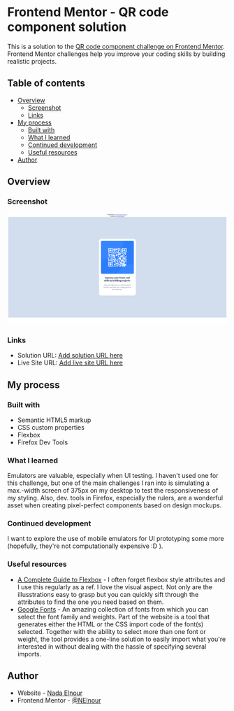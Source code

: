 # Frontend Mentor - QR code component solution

This is a solution to the [QR code component challenge on Frontend Mentor](https://www.frontendmentor.io/challenges/qr-code-component-iux_sIO_H). Frontend Mentor challenges help you improve your coding skills by building realistic projects. 

## Table of contents

- [Overview](#overview)
  - [Screenshot](#screenshot)
  - [Links](#links)
- [My process](#my-process)
  - [Built with](#built-with)
  - [What I learned](#what-i-learned)
  - [Continued development](#continued-development)
  - [Useful resources](#useful-resources)
- [Author](#author)

## Overview

### Screenshot

![](./doc-assets/desktop-screenshot.png)

### Links

- Solution URL: [Add solution URL here](https://your-solution-url.com)
- Live Site URL: [Add live site URL here](https://your-live-site-url.com)

## My process

### Built with

- Semantic HTML5 markup
- CSS custom properties
- Flexbox
- Firefox Dev Tools

### What I learned

Emulators are valuable, especially when UI testing. I haven't used one for this challenge, but one of the main challenges I ran into is simulating a max.-width screen of 375px on my desktop to test the responsiveness of my styling. Also, dev. tools in Firefox, especially the rulers, are a wonderful asset when creating pixel-perfect components based on design mockups.

### Continued development

I want to explore the use of mobile emulators for UI prototyping some more (hopefully, they're not computationally expensive :D ).


### Useful resources

- [A Complete Guide to Flexbox](https://css-tricks.com/snippets/css/a-guide-to-flexbox/) - I often forget flexbox style attributes and I use this regularly as a ref. I love the visual aspect. Not only are the illusstrations easy to grasp but you can quickly sift through the attributes to find the one you need based on them.
- [Google Fonts](https://fonts.google.com/) - An amazing collection of fonts from which you can select the font family and weights. Part of the website is a tool that generates either the HTML or the CSS import code of the font(s) selected. Together with the ability to select more than one font or weight, the tool provides a one-line solution to easily import what you're interested in without dealing with the hassle of specifying several imports.


## Author

- Website - [Nada Elnour](https://nelnour.github.io)
- Frontend Mentor - [@NElnour](https://www.frontendmentor.io/profile/NElnour)

